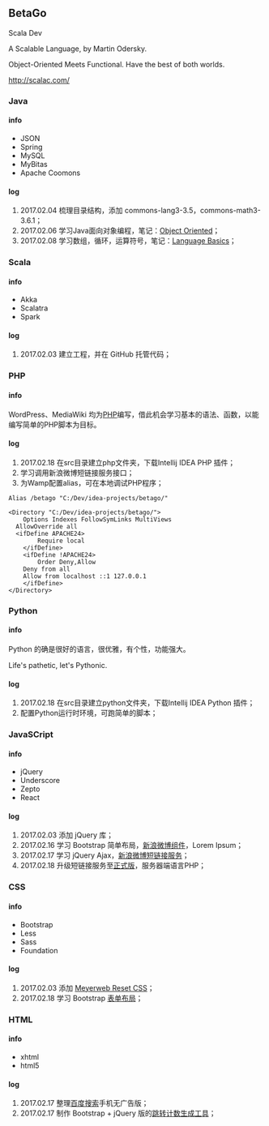 ## BetaGo

Scala Dev

A Scalable Language, by Martin Odersky.

Object-Oriented Meets Functional. Have the best of both worlds.

http://scalac.com/

### Java

#### info

* JSON
* Spring
* MySQL
* MyBitas
* Apache Coomons

#### log

1. 2017.02.04 梳理目录结构，添加 commons-lang3-3.5，commons-math3-3.6.1；
2. 2017.02.06 学习Java面向对象编程，笔记：[Object Oriented](http://scalac.com/index.php?title=Object-Oriented)；
3. 2017.02.08 学习数组，循环，运算符号，笔记：[Language Basics](http://scalac.com/index.php?title=Language_Basics)；

### Scala

#### info

* Akka
* Scalatra
* Spark

#### log

1. 2017.02.03 建立工程，并在 GitHub 托管代码；

### PHP

#### info

WordPress、MediaWiki 均为[PHP](http://scalac.com/index.php?title=PHP)编写，借此机会学习基本的语法、函数，以能编写简单的PHP脚本为目标。

#### log

1. 2017.02.18 在src目录建立php文件夹，下载Intellij IDEA PHP 插件；
2. 学习调用新浪微博短链接服务接口；
3. 为Wamp配置alias，可在本地调试PHP程序；

```
Alias /betago "C:/Dev/idea-projects/betago/"

<Directory "C:/Dev/idea-projects/betago/">
	Options Indexes FollowSymLinks MultiViews
  AllowOverride all
  <ifDefine APACHE24>
		Require local
	</ifDefine>
	<ifDefine !APACHE24>
		Order Deny,Allow
    Deny from all
    Allow from localhost ::1 127.0.0.1
	</ifDefine>
</Directory>
```

### Python

#### info

Python 的确是很好的语言，很优雅，有个性，功能强大。

Life's pathetic, let's Pythonic.

#### log

1. 2017.02.18 在src目录建立python文件夹，下载Intellij IDEA Python 插件；
2. 配置Python运行时环境，可跑简单的脚本；

### JavaSCript

#### info

* jQuery
* Underscore
* Zepto
* React


#### log

1. 2017.02.03 添加 jQuery 库；
2. 2017.02.16 学习 Bootstrap 简单布局，[新浪微博组件](http://scalac.com/static/ivy/dwz/index.html)，Lorem Ipsum；
3. 2017.02.17 学习 jQuery Ajax，[新浪微博短链接服务](http://scalac.com/static/ivy/dwz/tcn.html)；
4. 2017.02.18 升级短链接服务至[正式版](http://scalac.com/static/ivy/dwz/tcn-pro.html)，服务器端语言PHP；

### CSS

#### info

* Bootstrap
* Less
* Sass
* Foundation

#### log

1. 2017.02.03 添加 [Meyerweb Reset CSS](http://meyerweb.com/eric/tools/css/reset/)；
2. 2017.02.18 学习 Bootstrap [表单布局](http://getbootstrap.com/css/#forms)；

### HTML

#### info

* xhtml
* html5

#### log

1. 2017.02.17 整理[百度搜索](http://www1.pconline.com.cn/api/libs/foundation/index.html)手机无广告版；
2. 2017.02.17 制作 Bootstrap + jQuery 版的[跳转计数生成工具](http://scalac.com/static/ivy/dwz/useParam-jQuery.html)；


